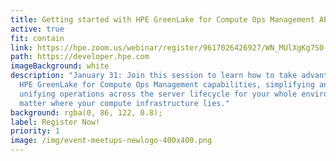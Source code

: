 ```yaml
---
title: Getting started with HPE GreenLake for Compute Ops Management APIs
active: true
fit: contain
link: https://hpe.zoom.us/webinar/register/9617026426927/WN_MUlXgKg7S0-449p8mi84yQ
path: https://developer.hpe.com
imageBackground: white
description: "January 31: Join this session to learn how to take advantage of
  HPE GreenLake for Compute Ops Management capabilities, simplifying and
  unifying operations across the server lifecycle for your whole environment, no
  matter where your compute infrastructure lies."
background: rgba(0, 86, 122, 0.8);
label: Register Now!
priority: 1
image: /img/event-meetups-newlogo-400x400.png
---
```

